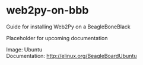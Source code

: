 # web2py-on-bbb
Guide for installing Web2Py on a BeagleBoneBlack

Placeholder for upcoming documentation

Image: Ubuntu <br>
Documentation: http://elinux.org/BeagleBoardUbuntu

